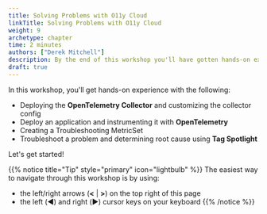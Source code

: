 ```yaml
---
title: Solving Problems with O11y Cloud
linkTitle: Solving Problems with O11y Cloud
weight: 9
archetype: chapter
time: 2 minutes
authors: ["Derek Mitchell"]
description: By the end of this workshop you'll have gotten hands-on experience deploying the OpenTelemetry Collector, instrumenting an application with OpenTelemetry, and using Troubleshooting MetricSets and Tag Spotlight to determine the root cause of an issue. 
draft: true
---
```


In this workshop, you'll get hands-on experience with the following:

* Deploying the **OpenTelemetry Collector** and customizing the collector config
* Deploy an application and instrumenting it with **OpenTelemetry**
* Creating a Troubleshooting MetricSet
* Troubleshoot a problem and determining root cause using **Tag Spotlight**

Let's get started!

{{% notice title="Tip" style="primary"  icon="lightbulb" %}}
The easiest way to navigate through this workshop is by using:

* the left/right arrows (**<** | **>**) on the top right of this page
* the left (◀️) and right (▶️) cursor keys on your keyboard
  {{% /notice %}}
